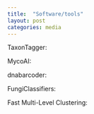 ```yaml
---
title:  "Software/tools"
layout: post
categories: media
---
```


TaxonTagger: 

MycoAI:

dnabarcoder:

FungiClassifiers:

Fast Multi-Level Clustering:
